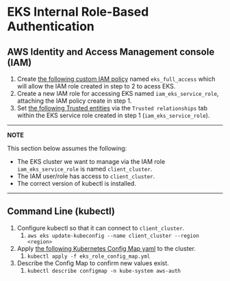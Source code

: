 # EKS Internal Role-Based Authentication

## AWS Identity and Access Management console (IAM) 

1. Create [the following custom IAM policy](https://github.com/briggs-octo/eks-docs/blob/main/aws/iam/eks_full_access.json) named `eks_full_access` which will allow the IAM role created in step to 2 to acess EKS.
2. Create a new IAM role for accessing EKS named `iam_eks_service_role`, attaching the IAM policy create in step 1.
3. Set [the following Trusted entities](https://github.com/briggs-octo/eks-docs/blob/main/aws/iam/eks_internal_role_trusted_entities.json) via the `Trusted relationships` tab within the EKS service role created in step 1 (`iam_eks_service_role`).

---
**NOTE**

This section below assumes the following:

- The EKS cluster we want to manage via the IAM role `iam_eks_service_role` is named `client_cluster`.
- The IAM user/role has access to `client_cluster`.
- The correct version of kubectl is installed.
  
---

## Command Line (kubectl)

1. Configure kubectl so that it can connect to `client_cluster`.
   1. `aws eks update-kubeconfig --name client_cluster --region <region>`
2. Apply [the following Kubernetes Config Map yaml](https://github.com/briggs-octo/eks-docs/blob/main/kubernetes/eks_internal_role_config_map.yml) to the cluster.
   1. `kubectl apply -f eks_role_config_map.yml`
3. Describe the Config Map to confirm new values exist.
   1. `kubectl describe configmap -n kube-system aws-auth`
